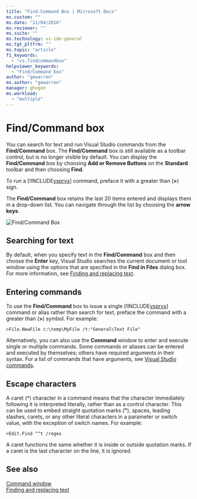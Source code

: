 ```yaml
---
title: "Find-Command Box | Microsoft Docs"
ms.custom: ""
ms.date: "11/04/2016"
ms.reviewer: ""
ms.suite: ""
ms.technology: vs-ide-general
ms.tgt_pltfrm: ""
ms.topic: "article"
f1_keywords: 
  - "vs.findcommandbox"
helpviewer_keywords: 
  - "Find/Command box"
author: "gewarren"
ms.author: "gewarren"
manager: ghogen
ms.workload: 
  - "multiple"
---
```

# Find/Command box

You can search for text and run Visual Studio commands from the **Find/Command** box. The **Find/Command** box is still available as a toolbar control, but is no longer visible by default. You can display the **Find/Command** box by choosing **Add or Remove Buttons** on the **Standard** toolbar and then choosing **Find**.

To run a [!INCLUDE[vsprvs](../code-quality/includes/vsprvs_md.md)] command, preface it with a greater than (**>**) sign.

The **Find/Command** box retains the last 20 items entered and displays them in a drop-down list. You can navigate through the list by choosing the **arrow keys**.

![Find&#47;Command Box](../ide/media/findcommandbox.png "FindCommandBox")

## Searching for text

By default, when you specify text in the **Find/Command** box and then choose the **Enter** key, Visual Studio searches the current document or tool window using the options that are specified in the **Find in Files** dialog box. For more information, see [Finding and replacing text](../ide/finding-and-replacing-text.md).

## Entering commands

To use the **Find/Command** box to issue a single [!INCLUDE[vsprvs](../code-quality/includes/vsprvs_md.md)] command or alias rather than search for text, preface the command with a greater than (**>**) symbol. For example:

```
>File.NewFile c:\temp\MyFile /t:"General\Text File"
```

Alternatively, you can also use the **Command** window to enter and execute single or multiple commands. Some commands or aliases can be entered and executed by themselves; others have required arguments in their syntax. For a list of commands that have arguments, see [Visual Studio commands](../ide/reference/visual-studio-commands.md).

## Escape characters

A caret (**^**) character in a command means that the character immediately following it is interpreted literally, rather than as a control character. This can be used to embed straight quotation marks (**"**), spaces, leading slashes, carets, or any other literal characters in a parameter or switch value, with the exception of switch names. For example:

```
>Edit.Find ^^t /regex
```

A caret functions the same whether it is inside or outside quotation marks. If a caret is the last character on the line, it is ignored.

## See also

[Command window](../ide/reference/command-window.md)  
[Finding and replacing text](../ide/finding-and-replacing-text.md)